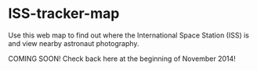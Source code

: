 ISS-tracker-map
===============

Use this web map to find out where the International Space Station (ISS) is and view nearby astronaut photography.

COMING SOON!  Check back here at the beginning of November 2014!
